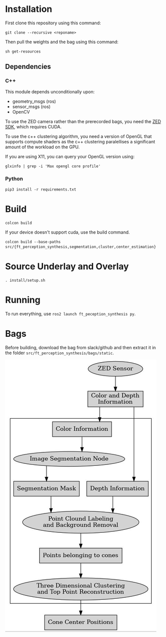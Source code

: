 # Installation

First clone this repository using this command:

```
git clone --recursive <reponame>
```

Then pull the weights and the bag using this command:

```
sh get-resources
```

## Dependencies

### C++

This module depends unconditionally upon:
- geometry_msgs (ros)
- sensor_msgs (ros)
- OpenCV

To use the ZED camera rather than the prerecorded bags, you need the [ZED SDK](https://www.stereolabs.com/developers/release/), which requires CUDA.

To use the c++ clustering algorithm, you need a version of OpenGL that supports compute shaders as the c++ clustering paralellises a significant amount of the workload on the GPU.

If you are using X11, you can query your OpenGL version using:

```
glxinfo | grep -i 'Max opengl core profile'
```

### Python

```
pip3 install -r requirements.txt
```

# Build

```
colcon build
```

If your device doesn't support cuda, use the build command.

```
colcon build --base-paths src/{ft_perception_synthesis,segmentation,cluster,center_estimation}
```

# Source Underlay and Overlay

```
. install/setup.sh
```

# Running

To run everything, use `ros2 launch ft_peception_synthesis py`.

# Bags

Before building, download the bag from slack/github and then extract it in the folder `src/ft_perception_synthesis/bags/static`.

[![test]][the_rest]

[test]: uml.jpg
[the_rest]: ?
